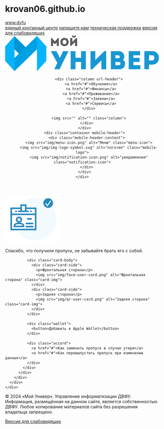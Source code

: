 # krovan06.github.io
<!DOCTYPE html>
<html lang="ru">
<head>
  <meta charset="UTF-8">
  <meta name="viewport" content="width=device-width, initial-scale=1.0">

  <link rel="stylesheet" href="css/main.css">
  <script src="js/main.js"></script>
  <title>Document</title>
</head>
<body>
  
  <div class="blue-head">
    <div class="container">
      <div class="row-blue-head"> 
        <div class="column-blue-row left-blue-column">
          <a href="#">www.dvfu</a>
        </div>
        <div class="column-blue-row right-blue-column">
          <a href="#">единый контакный центр</a>
          <a href="#">напишите нам</a>
          <a href="#">техническая поддержка</a>
          <a href="#">версия для слабовидящих</a>
        </div>
      </div>
    </div>
  </div>

  <header>
    <div class="main-header">
      <div class="container desktop-header">
        <div class="row-header">
          <img src="img/img-myuniver-logo.svg" alt="png" class="column img-fefu-logo">

          <div class="column url-header">
            <a href="#">Обучение</a>
            <a href="#">Финансы</a>
            <a href="#">Проживание</a>
            <a href="#">Заявки</a>
            <a href="#">Сервисы</a>
          </div>

          <img src="" alt="" class="column">
        </div>
      </div>
      <div class="container mobile-header">
        <div class="mobile-header-content">
          <img src="img/menu-icon.png" alt="Меню" class="menu-icon">
          <img src="img/img-logo-symbol.svg" alt="логотип" class="mobile-logo">
          <img src="img/notification-icon.png" alt="уведомления" class="notification-icon">
        </div>
      </div>
    </div>
  </header>

  <article>
    <div class="main-content">
      <div class="container">
        <div class="row-card">
          <div class="card-column">
            <div class="user-card">
              <img src="img/fefu0information-user-card.png" alt="icon" class="icon">
              <p>Спасибо, что получили пропуск, не забывайте брать его с собой.</p>
  
              <div class="card-body">
                <div class="card-side">
                  <p>Фронтальная сторона</p>
                  <img src="img/face-user-card.png" alt="Фронтальная сторона" class="card-img">
                </div>
                <div class="card-side">
                  <p>Задняя сторона</p>
                  <img src="img/qr-user-card.png" alt="Задняя сторона" class="card-img">
                </div>
              </div>
  
              <div class="wallet">
                <button>Добавить в Apple Wallet</button>
              </div>
  
              <div class="accord">
                <a href="#">Как заменить пропуск в случае утери</a>
                <a href="#">Как перевыпустить пропуск при изменении данных</a>
              </div>
            </div>
          </div>
        </div>
      </div>
    </div>
  </article>

  <footer>
    <div class="footer-content">
      <div class="container">
        <div class="row-footer-content">
          <div class="main-footer-text">
            <p>© 2024 «Мой Универ». Управление информатизации ДВФУ.
              Информация, размещённая на данном сайте, является собственностью ДВФУ. Любое копирование материалов сайта без разрешения владельца запрещено.</p>
          </div>
          <div class="secondary-footer-text">
            <a href="https://univer.dvfu.ru/pass">Версия для слабовидящих</a>
          </div>
        </div>
      </div>
    </div>
  </footer>

</body>
</html>
